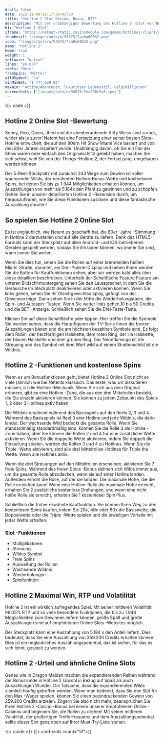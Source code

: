 ```yaml
---
draft: false
date: 2022-11-09T16:17:38+03:00
title: "Hotline 2 Slot Review, Bonus, RTP"
description: "Mit der unabhängigen Bewertung des Hotline 2 -Slot von Netent können Sie kostenlos oder echtes Geld spielen und hier einen Bonus erhalten!"
h1: "Hotline 2 Slot"
iframe: "https://netent-static.casinomodule.com/games/hotline2-client/game/hotline2-client.xhtml?launchType=iframe&iframeSandbox=allow-scripts%20allow-popups%20allow-popups-to-escape-sandbox%20allow-top-navigation%20allow-top-navigation-by-user-activation%20allow-same-origin%20allow-forms%20allow-pointer-lock&applicationType=browser&gameId=hotline2_f1_g1_not_mobile&server=https%3A%2F%2Fnetent-game.casinomodule.com%2F&lang=en&sessId=DEMO-3779521558-EUR&operatorId=netent&statisticEndpointURL=https://gcl-int.netentcdn.com/gcs/reportData&logsId=83a525d6-26d3-4e95-9c5a-1615e0dd478e&loadStarted=1600862646992&giOperatorConfig=%7B%22staticServer%22%3A%22https%3A%2F%2Fnetent-static.casinomodule.com%2F%22%2C%22targetElement%22%3A%22netentgame%22%2C%22launchType%22%3A%22iframe%22%2C%22iframeSandbox%22%3A%22allow-scripts%20allow-popups%20allow-popups-to-escape-sandbox%20allow-top-navigation%20allow-top-navigation-by-user-activation%20allow-same-origin%20allow-forms%20allow-pointer-lock%22%2C%22applicationType%22%3A%22browser%22%2C%22gameId%22%3A%22hotline2_f1_g1_not_mobile%22%2C%22server%22%3A%22https%3A%2F%2Fnetent-game.casinomodule.com%2F%22%2C%22lang%22%3A%22en%22%2C%22sessId%22%3A%22DEMO-3779521558-EUR%22%2C%22operatorId%22%3A%22netent%22%7D&casinourl=https://games.netent.com"
thumbnail: "/images/auto/o/93675/7aa8a60032.png"
icon: "/images/auto/o/93675/7aa8a60032.png"
name: "Hotline 2"
home: true
weight: 1
software: "Netent"
lines: "96.05%"
reels: "Nein"
freeSpins: "Mittel"
wildSymbol: "Ja"
minMaxBet: "$ 777.600.00"
maxWin: "Action/Abenteuer, luxuriöser Lebensstil, Geld/Millionen"
screenshots: ["/images/auto/o/94825/2ec890c9a8.jpeg"]
---
```


{{< code >}}<h2>Hotline 2 Online Slot -Bewertung</h2><p>Sonny, Rico, Quinn, Jheri und die atemberaubende Kitty Weiss sind zurück, wilder als je zuvor! Netent hat eine Fortsetzung einer seiner besten Slots-Hotline entwickelt, die auf den 80ern Hit Show Miami Vice basiert und von den 80er Jahren inspiriert wurde. Unabhängig davon, ob Sie ein Fan der Show waren oder einfach den Originalschlitz geliebt haben, machen Sie sich selbst, weil Sie von der Things -Hotline 2, der Fortsetzung, umgehauen werden können.</p><p>Der 5-Reel-Steckplatz mit zunächst 243 Wege zum Gewinn ist voller wachsender Wilds, der berühmten Hotline-Bonus-Wette und kostenlosen Spins, bei denen Sie bis zu 1.944 Möglichkeiten erhalten können, um Auszahlungen von mehr als 5.184x den Pfahl zu gewinnen und zu schöpfen. Gehen Sie in unserer detaillierten Hotline 2 -Rezension durch, um herauszufinden, wie Sie diese Funktionen auslösen und diese fantastische Auszahlung abrufen!</p><h2>So spielen Sie Hotline 2 Online Slot</h2><p>Es ist unglaublich, wie Netent es geschafft hat, die 80er -Jahre -Stimmung in Hotline 2 darzustellen und auf alle Geräte zu liefern. Dank des HTML5-Formats kann der Steckplatz auf allen Android- und iOS-betriebenen Geräten gespielt werden, sodass Sie ihn laden können, wo immer Sie sind, wann immer Sie wollen.</p><p>Wenn Sie dies tun, sehen Sie die Rollen auf einer brennenden heißen Miami-Straße, darunter, ein Drei-Punkte-Display und neben ihnen werden Sie die Button für Kauffunktionen sehen, aber wir werden bald alles über diese detailliert beschreiben. Unterhalb der Schaltfläche Feature Feature am unteren Bildschirmuntergang sehen Sie den Lautsprecher, in dem Sie die Geräusche im Steckplatz deaktivieren oder aktivieren können. Wenn Sie links gehen, sehen Sie Ihr Gleichgewichtsdisplay, gefolgt von der Gewinnanzeige. Dann sehen Sie in der Mitte die Wiederholungstaste, die Spin- und Autospin -Tasten. Wenn Sie weiter links gehen.10 bis 50 Credits und die BET -Anzeige. Schließlich sehen Sie die Drei-Taste-Taste.</p><p>Klicken Sie auf diese Schaltfläche oder tippen. Hier treffen Sie die Symbole. Sie werden sehen, dass die Hauptfiguren der TV-Serie Ihnen die besten Auszahlungen bieten und die am höchsten bezahlten Symbole sind. Es folgt dem Rubin, der herzförmigen Halskette, dem roten Ring, der lila Halskette, der blauen Halskette und dem grünen Ring. Das Neonflamingo ist die Streuung und das Symbol mit dem Wort wild auf einem Straßenschild ist die Wildnis.</p><h2>Hotline 2 -Funktionen und kostenlose Spins</h2><p>Wenn es um Bonusfunktionen geht, bietet Hotline 2 Online Slot nicht so viele (ähnlich wie bei Netents klassisch. Das erste, was wir diskutieren müssen, ist die Hotline -Mechanik. Wenn Sie sich aus dem Original erinnern, gibt es eine Hotline -Zone, die aus den drei Mittelrollen besteht, die Sie einzeln aktivieren können. Sie können zu jedem Zeitpunkt des Spiels 1, 2 oder 3 Hotlines aktiv haben.</p><p>Die Wildnis erscheint während des Basisspiels auf den Reels 2, 3 und 4. Während des Basisspiels ist Reel 3 eine Hotline und jede Wildnis, die darin landet. Der wachsende Wild bedeckt die gesamte Rolle. Wenn Sie standardmäßig standardmäßig sind, können Sie die Rolle 3 als Hotline -Zone haben, aber Sie können die Rollen 2 und 4 für eine zusätzliche Wette aktivieren. Wenn Sie die doppelte Wette aktivieren, indem Sie doppelt die Einstellung spielen, werden die Rollen 3 und 4 zu Hotlines. Wenn Sie die Triple -Wette aktivieren, sind alle drei Mittelrollen Hotlines für Triple the Wette. Wenn alle Hotlines aktiv.</p><p>Wenn die drei Streuungen auf den Mittelrollen erscheinen, aktivieren Sie 7 freie Spins. Während des freien Spins -Bonus dehnen sich Wilds immer aus, um die gesamte Rolle abzudecken, wenn sie auf einer Hotline landen. Außerdem erhöht die Rolle, auf der sie landen. Die maximale Höhe, die die Rolle erreichen kann! Wenn eine Hotline-Rolle die maximale Höhe erreicht, erhalten Sie 2 zusätzliche kostenlose Drehungen, und wenn eine nicht heiße Rolle sie erreicht, erhalten Sie 1 kostenloser Spin Plus.</p><p>Schließlich die früher erwähnte Kauffunktion. Sie können Ihren Weg zu den kostenlosen Spins kaufen, indem Sie 20x, 40x oder 60x die Basiswette, die Doppelwette oder die Triple -Wette spielen und die jeweiligen Vorteile mit jeder Wette erhalten.</p><h3>
Slot -Funktionen</h3><ul>
<li></span>
Multiplikatoren</li>
<li></span>
Streuung</li>
<li></span>
Wildes Symbol</li>
<li></span>
Freie Spins</li>
<li></span>
Ausweitung der Rollen</li>
<li></span>
Wachsende Wildnis</li>
<li></span>
Wiederholungen</li>
<li></span>
Spielfunktion</li></ul><h2>Hotline 2 Maximal Win, RTP und Volatilität</h2><p>Hotline 2 ist ein wirklich aufregendes Spiel. Mit seiner mittleren Volatilität 96.05% RTP und so viele besondere Funktionen, die bis zu 1.944 Möglichkeiten zum Gewinnen liefern können, große Spaß und große Auszahlungen sind auf empfohlenen Online Slots -Websites möglich.</p><p>Der Steckplatz kann eine Auszahlung von 5.184 x den Anteil liefern. Dies bedeutet, dass Sie eine Auszahlung von 259.200 Credits erhalten können! Dies ist ein unglaubliches Auszahlungspotential, das ist sicher, für das es sich lohnt, gespielt zu werden.</p><h2>Hotline 2 -Urteil und ähnliche Online Slots</h2><p>Genau wie in Dragon Maiden machen die expandierenden Reihen während der Bonusrunde in Hotline 2 sowohl in Bezug auf Spaß als auch Auszahlungen Wunder. Die Tatsache, dass die expandierenden Wilds ziemlich häufig getroffen werden. Wenn man bedenkt, dass Sie den Slot für den Max -Wager spielen, können Sie einen beeindruckenden Gewinn von 259.200 Credits erzielen. Zögern Sie also nicht mehr, beanspruchen Sie Ihren Hotline 2 -Casino -Bonus bei einem unserer empfohlenen Online -Casinos und beginnen Sie, die Rollen zu drehen! Mit seiner mittleren Volatilität, der großartigen Trefferfrequenz und dem Auszahlungspotential sollte dieser Slot ganz oben auf Ihrer Must-Try-Liste stehen.</p>{{< /code >}}
{{< card-slots count="12">}}